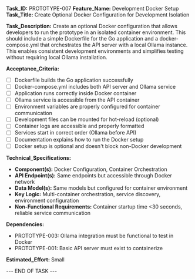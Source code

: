 **Task_ID:** PROTOTYPE-007
**Feature_Name:** Development Docker Setup
**Task_Title:** Create Optional Docker Configuration for Development Isolation

**Task_Description:**
Create an optional Docker configuration that allows developers to run the prototype in an isolated container environment. This should include a simple Dockerfile for the Go application and a docker-compose.yml that orchestrates the API server with a local Ollama instance. This enables consistent development environments and simplifies testing without requiring local Ollama installation.

**Acceptance_Criteria:**

- [ ] Dockerfile builds the Go application successfully
- [ ] Docker-compose.yml includes both API server and Ollama service
- [ ] Application runs correctly inside Docker container
- [ ] Ollama service is accessible from the API container
- [ ] Environment variables are properly configured for container communication
- [ ] Development files can be mounted for hot-reload (optional)
- [ ] Container logs are accessible and properly formatted
- [ ] Services start in correct order (Ollama before API)
- [ ] Documentation explains how to run the Docker setup
- [ ] Docker setup is optional and doesn't block non-Docker development

**Technical_Specifications:**

- **Component(s):** Docker Configuration, Container Orchestration
- **API Endpoint(s):** Same endpoints but accessible through Docker network
- **Data Model(s):** Same models but configured for container environment
- **Key Logic:** Multi-container orchestration, service discovery, environment configuration
- **Non-Functional Requirements:** Container startup time <30 seconds, reliable service communication

**Dependencies:**

- PROTOTYPE-003: Ollama integration must be functional to test in Docker
- PROTOTYPE-001: Basic API server must exist to containerize

**Estimated_Effort:** Small

--- END OF TASK ---
